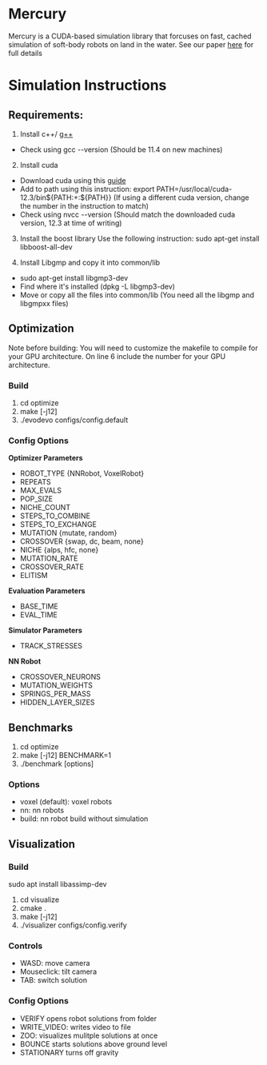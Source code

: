 # Mercury
Mercury is a CUDA-based simulation library that forcuses on fast, cached simulation of soft-body robots on land in the water. See our paper [here](https://github.com/DawsonCohen/Mercury/blob/master/mercury_fall_2023.pdf) for full details

# Simulation Instructions
## Requirements:
1) Install c++/ [g++](https://linuxconfig.org/how-to-install-g-the-c-compiler-on-ubuntu-22-04-lts-jammy-jellyfish-linux)
- Check using gcc --version (Should be 11.4 on new machines)
2) Install cuda
- Download cuda using this [guide](https://developer.nvidia.com/cuda-downloads?target_os=Linux)
- Add to path using this instruction: export PATH=/usr/local/cuda-12.3/bin${PATH:+:${PATH}} (If using a different cuda version, change the number in the instruction to match)
- Check using nvcc --version (Should match the downloaded cuda version, 12.3 at time of writing)

3) Install the boost library
Use the following instruction: sudo apt-get install libboost-all-dev

4) Install Libgmp and copy it into common/lib
- sudo apt-get install libgmp3-dev
- Find where it's installed (dpkg -L libgmp3-dev)
- Move or copy all the files into common/lib (You need all the libgmp and libgmpxx files)

## Optimization
Note before building: You will need to customize the makefile to compile for your GPU architecture. On line 6 include the number for your GPU architecture.

### Build

1. cd optimize
1. make [-j12]
1. ./evodevo configs/config.default

### Config Options
**Optimizer Parameters**
- ROBOT_TYPE {NNRobot, VoxelRobot}
- REPEATS
- MAX_EVALS
- POP_SIZE
- NICHE_COUNT
- STEPS_TO_COMBINE
- STEPS_TO_EXCHANGE
- MUTATION {mutate, random}
- CROSSOVER {swap, dc, beam, none}
- NICHE {alps, hfc, none}
- MUTATION_RATE
- CROSSOVER_RATE
- ELITISM

**Evaluation Parameters**
- BASE_TIME
- EVAL_TIME

**Simulator Parameters**
- TRACK_STRESSES

**NN Robot**
- CROSSOVER_NEURONS
- MUTATION_WEIGHTS
- SPRINGS_PER_MASS
- HIDDEN_LAYER_SIZES

## Benchmarks
1. cd optimize
1. make [-j12] BENCHMARK=1
1. ./benchmark [options]

### Options
- voxel (default): voxel robots
- nn: nn robots
- build: nn robot build without simulation

## Visualization

### Build
sudo apt install libassimp-dev

1. cd visualize
1. cmake .
1. make [-j12]
1. ./visualizer configs/config.verify

### Controls

- WASD: move camera
- Mouseclick: tilt camera
- TAB: switch solution

### Config Options
- VERIFY	    opens robot solutions from folder
- WRITE_VIDEO:  writes video to file
- ZOO:          visualizes mulitple solutions at once
- BOUNCE        starts solutions above ground level
- STATIONARY    turns off gravity
